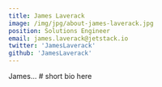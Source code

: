 ```yaml
---
title: James Laverack
image: /img/jpg/about-james-laverack.jpg
position: Solutions Engineer
email: james.laverack@jetstack.io
twitter: 'JamesLaverack'
github: 'JamesLaverack'
---
```


James... # short bio here
